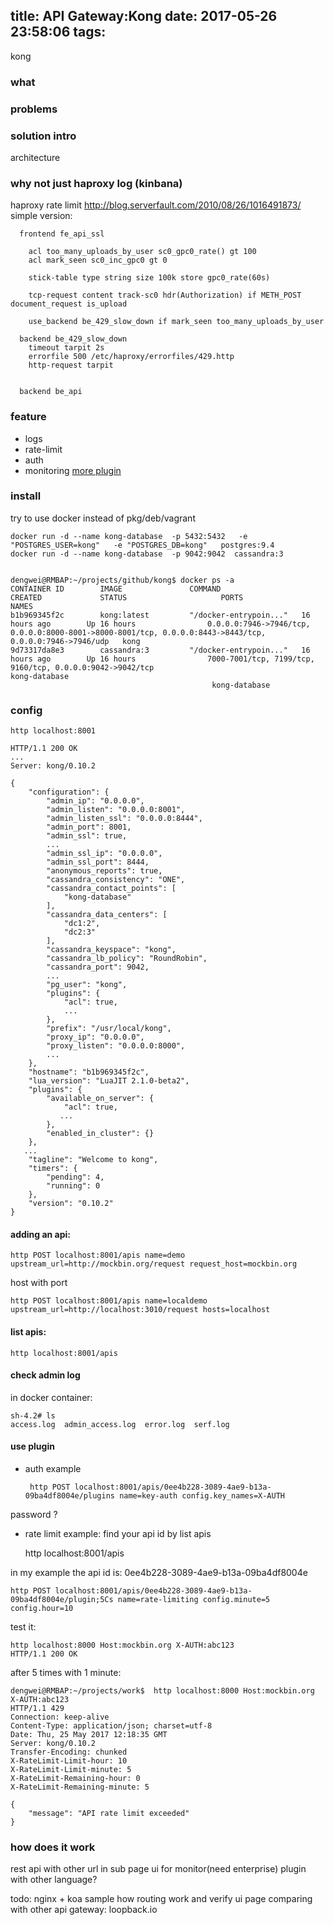 title: API Gateway:Kong 
date: 2017-05-26 23:58:06
tags:
---
kong
### what

###  problems

### solution intro
architecture

### why not just haproxy log (kinbana)
haproxy rate limit http://blog.serverfault.com/2010/08/26/1016491873/
simple version:

```
  frontend fe_api_ssl
    
    acl too_many_uploads_by_user sc0_gpc0_rate() gt 100
    acl mark_seen sc0_inc_gpc0 gt 0
   
    stick-table type string size 100k store gpc0_rate(60s)
   
    tcp-request content track-sc0 hdr(Authorization) if METH_POST document_request is_upload
   
    use_backend be_429_slow_down if mark_seen too_many_uploads_by_user  
   
  backend be_429_slow_down
    timeout tarpit 2s
    errorfile 500 /etc/haproxy/errorfiles/429.http
    http-request tarpit


  backend be_api

```

###  feature
 - logs
 - rate-limit
 - auth 
 - monitoring
[more plugin](https://getkong.org/plugins/)

### install
 try to use docker instead of pkg/deb/vagrant

    docker run -d --name kong-database  -p 5432:5432   -e "POSTGRES_USER=kong"   -e "POSTGRES_DB=kong"   postgres:9.4
    docker run -d --name kong-database  -p 9042:9042  cassandra:3


    dengwei@RMBAP:~/projects/github/kong$ docker ps -a
    CONTAINER ID        IMAGE               COMMAND                  CREATED             STATUS                     PORTS                                                                                                      NAMES
    b1b969345f2c        kong:latest         "/docker-entrypoin..."   16 hours ago        Up 16 hours                0.0.0.0:7946->7946/tcp, 0.0.0.0:8000-8001->8000-8001/tcp, 0.0.0.0:8443->8443/tcp, 0.0.0.0:7946->7946/udp   kong
    9d73317da8e3        cassandra:3         "/docker-entrypoin..."   16 hours ago        Up 16 hours                7000-7001/tcp, 7199/tcp, 9160/tcp, 0.0.0.0:9042->9042/tcp                                                  kong-database
                                                 kong-database

### config
    
    http localhost:8001

```
HTTP/1.1 200 OK
...
Server: kong/0.10.2

{
    "configuration": {
        "admin_ip": "0.0.0.0",
        "admin_listen": "0.0.0.0:8001",
        "admin_listen_ssl": "0.0.0.0:8444",
        "admin_port": 8001,
        "admin_ssl": true,
        ...
        "admin_ssl_ip": "0.0.0.0",
        "admin_ssl_port": 8444,
        "anonymous_reports": true,
        "cassandra_consistency": "ONE",
        "cassandra_contact_points": [
            "kong-database"
        ],
        "cassandra_data_centers": [
            "dc1:2",
            "dc2:3"
        ],
        "cassandra_keyspace": "kong",
        "cassandra_lb_policy": "RoundRobin",
        "cassandra_port": 9042,
        ...
        "pg_user": "kong",
        "plugins": {
            "acl": true,
            ...
        },
        "prefix": "/usr/local/kong",
        "proxy_ip": "0.0.0.0",
        "proxy_listen": "0.0.0.0:8000",
        ...
    },
    "hostname": "b1b969345f2c",
    "lua_version": "LuaJIT 2.1.0-beta2",
    "plugins": {
        "available_on_server": {
            "acl": true,
           ...
        },
        "enabled_in_cluster": {}
    },
   ...
    "tagline": "Welcome to kong",
    "timers": {
        "pending": 4,
        "running": 0
    },
    "version": "0.10.2"
}
```

#### adding an api:

    http POST localhost:8001/apis name=demo upstream_url=http://mockbin.org/request request_host=mockbin.org

host with port

    http POST localhost:8001/apis name=localdemo upstream_url=http://localhost:3010/request hosts=localhost

#### list apis:

    http localhost:8001/apis

#### check admin log
in docker container:

    sh-4.2# ls
    access.log  admin_access.log  error.log  serf.log
#### use plugin

 - auth example 

        http POST localhost:8001/apis/0ee4b228-3089-4ae9-b13a-09ba4df8004e/plugins name=key-auth config.key_names=X-AUTH

password ?


- rate limit example:
find your api id by list apis

    http localhost:8001/apis

in my example   the api id is:  0ee4b228-3089-4ae9-b13a-09ba4df8004e 

    http POST localhost:8001/apis/0ee4b228-3089-4ae9-b13a-09ba4df8004e/plugin;5Cs name=rate-limiting config.minute=5 config.hour=10

test it:

    http localhost:8000 Host:mockbin.org X-AUTH:abc123
    HTTP/1.1 200 OK

after 5 times with 1 minute:

    dengwei@RMBAP:~/projects/work$  http localhost:8000 Host:mockbin.org X-AUTH:abc123
    HTTP/1.1 429
    Connection: keep-alive
    Content-Type: application/json; charset=utf-8
    Date: Thu, 25 May 2017 12:18:35 GMT
    Server: kong/0.10.2
    Transfer-Encoding: chunked
    X-RateLimit-Limit-hour: 10
    X-RateLimit-Limit-minute: 5
    X-RateLimit-Remaining-hour: 0
    X-RateLimit-Remaining-minute: 5
    
    {
        "message": "API rate limit exceeded"
    }

### how does it work

rest api  with other url in sub page
ui for monitor(need enterprise)
plugin with other language?

todo:
nginx + koa sample
how routing work and verify
ui page
comparing with other api gateway: loopback.io

